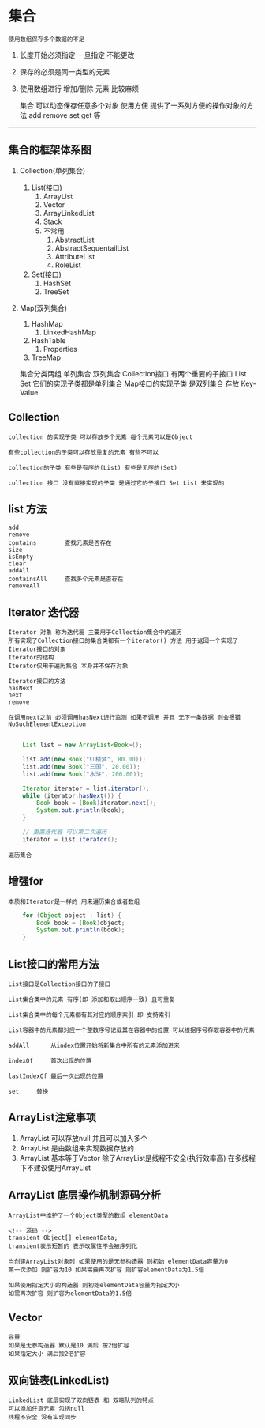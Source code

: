 # 集合

    使用数组保存多个数据的不足
1. 长度开始必须指定 一旦指定 不能更改
2. 保存的必须是同一类型的元素
3. 使用数组进行 增加/删除 元素 比较麻烦

    集合
    可以动态保存任意多个对象 使用方便
    提供了一系列方便的操作对象的方法 add remove set get 等

---

## 集合的框架体系图

1. Collection(单列集合)
   1. List(接口)
      1. ArrayList
      2. Vector
      3. ArrayLinkedList
      4. Stack
      5. 不常用
         1. AbstractList
         2. AbstractSequentailList
         3. AttributeList
         4. RoleList
   2. Set(接口)
      1. HashSet
      2. TreeSet
2. Map(双列集合)
   1. HashMap
      1. LinkedHashMap
   2. HashTable
      1. Properties
   3. TreeMap

    集合分类两组 单列集合 双列集合
    Collection接口 有两个重要的子接口 List Set 它们的实现子类都是单列集合
    Map接口的实现子类 是双列集合 存放 Key-Value

## Collection

    collection 的实现子类 可以存放多个元素 每个元素可以是Object

    有些collection的子类可以存放重复的元素 有些不可以

    collection的子类 有些是有序的(List) 有些是无序的(Set)

    collection 接口 没有直接实现的子类 是通过它的子接口 Set List 来实现的

## list 方法
    add
    remove
    contains        查找元素是否存在
    size
    isEmpty
    clear
    addAll
    containsAll     查找多个元素是否存在
    removeAll

## Iterator 迭代器
    Iterator 对象 称为迭代器 主要用于Collection集合中的遍历
    所有实现了Collection接口的集合类都有一个iterator() 方法 用于返回一个实现了Iterator接口的对象 
    Iterator的结构
    Iterator仅用于遍历集合 本身并不保存对象

    Iterator接口的方法
    hasNext
    next
    remove

    在调用next之前 必须调用hasNext进行监测 如果不调用 并且 无下一条数据 则会报错
    NoSuchElementException

```java

    List list = new ArrayList<Book>();

    list.add(new Book("红楼梦", 80.00));
    list.add(new Book("三国", 20.00));
    list.add(new Book("水浒", 200.00));

    Iterator iterator = list.iterator();
    while (iterator.hasNext()) {
        Book book = (Book)iterator.next();
        System.out.println(book);
    }

    // 重置迭代器 可以第二次遍历
    iterator = list.iterator();
```
    遍历集合

## 增强for
    本质和Iterator是一样的 用来遍历集合或者数组

```java
    for (Object object : list) {
        Book book = (Book)object;
        System.out.println(book);
    }
```

## List接口的常用方法

    List接口是Collection接口的子接口

    List集合类中的元素 有序(即 添加和取出顺序一致) 且可重复

    List集合类中的每个元素都有其对应的顺序索引 即 支持索引

    List容器中的元素都对应一个整数序号记载其在容器中的位置 可以根据序号存取容器中的元素

    addAll      从index位置开始将新集合中所有的元素添加进来

    indexOf     首次出现的位置

    lastIndexOf 最后一次出现的位置

    set     替换


## ArrayList注意事项
1. ArrayList 可以存放null 并且可以加入多个
2. ArrayList 是由数组来实现数据存放的
3. ArrayList 基本等于Vector 除了ArrayList是线程不安全(执行效率高)   在多线程下不建议使用ArrayList

## ArrayList 底层操作机制源码分析

    ArrayList中维护了一个Object类型的数组 elementData

    <!-- 源码 -->
    transient Object[] elementData;
    transient表示短暂的 表示改属性不会被序列化
    
    当创建ArrayList对象时 如果使用的是无参构造器 则初始 elementData容量为0
    第一次添加 则扩容为10 如果需要再次扩容 则扩容elementData为1.5倍

    如果使用指定大小的构造器 则初始elementData容量为指定大小
    如需再次扩容 则扩容为elementData的1.5倍

## Vector
    
    容量
    如果是无参构造器 默认是10 满后 按2倍扩容
    如果指定大小 满后按2倍扩容

## 双向链表(LinkedList)

    LinkedList 底层实现了双向链表 和 双端队列的特点
    可以添加任意元素 包括null
    线程不安全 没有实现同步